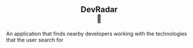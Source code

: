 ## <div align="center">DevRadar <br/>📡</div>

####

An application that finds nearby developers working with the technologies that the user search for 

